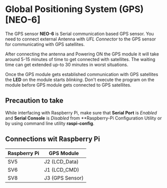 # Global Positioning System (GPS) [NEO-6] 

The GPS sensor **NEO-6** is Serial communication based GPS
sensor. You need to connect external Antenna with *UFL Connector* to the GPS sensor
for communicating with GPS satellites.

After connecting the antenna and Powering ON the GPS module it will take around 5-15 minutes 
of time to get connected with satellites. The waiting time can get extended up-to 30 minutes 
in worst situations.

Once the GPS module gets established communication with GPS satellites the **LED** on the 
module starts *blinking*. Don't execute the program on the module before GPS module gets
connected to GPS satellites.


## Precaution to take
While interfacing with Raspberry Pi, make sure that **Serial Port** is *Enabled* and 
**Serial Console** is *Disabled* from **Raspberry-Pi Configuration Utility or 
by using command line utility **raspi-config**.

## Connections wit Raspberry Pi

|Raspberry Pi|     GPS Module   |
|------------|------------------|
|	 SV5	 | J2 (LCD_Data)	|
|	 SV6	 | J1 (LCD_CMD)		|
|	 SV8	 | J3 (GPS  Sensor) |

